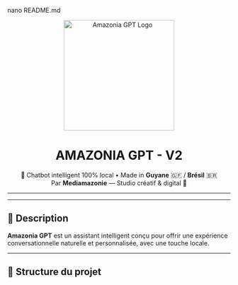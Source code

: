 nano README.md<p align="center">
 <p align="center">
<img src="./logo/logo-amazonia-gpt.png" alt="Amazonia GPT Logo" width="250"/>
</p>

<h1 align="center">AMAZONIA GPT - V2</h1>

<p align="center">
  🤖 Chatbot intelligent 100% local • Made in <strong>Guyane</strong> 🇬🇫 / <strong>Brésil</strong> 🇧🇷<br>
  Par <strong>Mediamazonie</strong> — Studio créatif & digital 🌱
</p>

---

---

## 🚀 Description

**Amazonia GPT** est un assistant intelligent conçu pour offrir une expérience conversationnelle naturelle et personnalisée, avec une touche locale.

---

## 📁 Structure du projet
